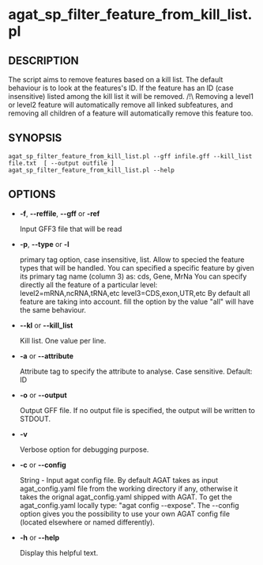 # agat\_sp\_filter\_feature\_from\_kill\_list.pl

## DESCRIPTION

The script aims to remove features based on a kill list.
The default behaviour is to look at the features's ID. If the feature has an ID
(case insensitive) listed among the kill list it will be removed.
/!\\ Removing a level1 or level2 feature will automatically remove all linked subfeatures, and
removing all children of a feature will automatically remove this feature too.

## SYNOPSIS

```
agat_sp_filter_feature_from_kill_list.pl --gff infile.gff --kill_list file.txt  [ --output outfile ]
agat_sp_filter_feature_from_kill_list.pl --help
```

## OPTIONS

- **-f**, **--reffile**, **--gff**  or **-ref**

    Input GFF3 file that will be read

- **-p**,  **--type** or  **-l**

    primary tag option, case insensitive, list. Allow to specied the feature types that will be handled.
    You can specified a specific feature by given its primary tag name (column 3) as: cds, Gene, MrNa
    You can specify directly all the feature of a particular level:
          level2=mRNA,ncRNA,tRNA,etc
          level3=CDS,exon,UTR,etc
    By default all feature are taking into account. fill the option by the value "all" will have the same behaviour.

- **--kl** or **--kill\_list**

    Kill list. One value per line.

- **-a** or **--attribute**

    Attribute tag to specify the attribute to analyse. Case sensitive. Default: ID

- **-o** or **--output**

    Output GFF file.  If no output file is specified, the output will be
    written to STDOUT.

- **-v**

    Verbose option for debugging purpose.

- **-c** or **--config**

    String - Input agat config file. By default AGAT takes as input agat_config.yaml file from the working directory if any,
    otherwise it takes the orignal agat_config.yaml shipped with AGAT. To get the agat_config.yaml locally type: "agat config --expose".
    The --config option gives you the possibility to use your own AGAT config file (located elsewhere or named differently).

- **-h** or **--help**

    Display this helpful text.

